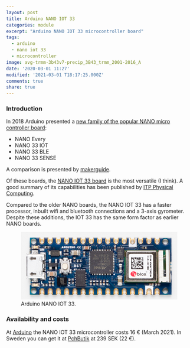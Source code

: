 ```yaml
---
layout: post
title: Arduino NANO IOT 33
categories: module
excerpt: "Arduino NANO IOT 33 microcontroller board"
tags:
  - arduino
  - nano iot 33
  - microcontroller
image: avg-trmm-3b43v7-precip_3B43_trmm_2001-2016_A
date: '2020-03-01 11:27'
modified: '2021-03-01 T18:17:25.000Z'
comments: true
share: true
---
```


### Introduction

In 2018 Arduino presented a [new family of the popular NANO micro controller board](https://www.hackster.io/news/introducing-four-new-arduino-nanos-869b8abbccb4):

- NANO Every
- NANO 33 IOT
- NANO 33 BLE
- NANO 33 SENSE

A comparison is presented by [makerguide](https://www.makerguides.com/arduino-nano/).

Of these boards, the [NANO IOT 33 board](https://store.arduino.cc/arduino-nano-33-iot) is the most versatile (I think). A good summary of its capabilities has been published by [ITP Physical Computing](https://itp.nyu.edu/physcomp/introduction-to-the-nano-33-iot/).

Compared to the older NANO boards, the NANO IOT 33 has a faster processor, inbuilt wifi and bluetooth connections and a 3-axis gyrometer. Despite these additions, the IOT 33 has the same form factor as earlier NANO boards.

<figure>
<img src="../../images/arduino_nano_iot_33.png">
<figcaption> Arduino NANO IOT 33. </figcaption>
</figure>

### Availability and costs

At [Arduino](https://store.arduino.cc/arduino-nano-33-iot) the NANO IOT 33 microcontroller costs 16 € (March 2021). In Sweden you can get it at [PchButik](https://pchbutik.se/kretskort/1587-arduino-nano-33-iot-losa-stiftlist-ingar.html) at 239 SEK (22 €).
